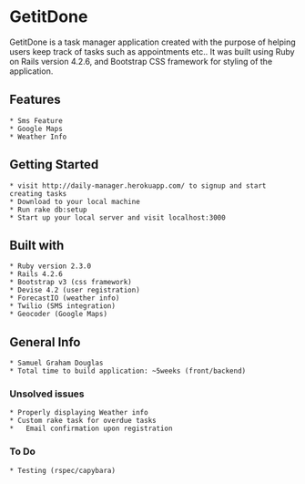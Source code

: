 # GetitDone

GetitDone is a task manager application created with the purpose of helping users keep track of tasks such as appointments etc.. It was built using Ruby on Rails version 4.2.6, and Bootstrap CSS framework for styling of the application. 

## Features
	* Sms Feature
	* Google Maps
	* Weather Info

## Getting Started
	
	* visit http://daily-manager.herokuapp.com/ to signup and start creating tasks
	* Download to your local machine
	* Run rake db:setup
	* Start up your local server and visit localhost:3000

## Built with
	* Ruby version 2.3.0
	* Rails 4.2.6
	* Bootstrap v3 (css framework)
	* Devise 4.2 (user registration)
	* ForecastIO (weather info)
	* Twilio (SMS integration)
	* Geocoder (Google Maps)

## General Info
	* Samuel Graham Douglas
	* Total time to build application: ~5weeks (front/backend)

### Unsolved issues
	* Properly displaying Weather info
	* Custom rake task for overdue tasks
	*	Email confirmation upon registration

### To Do
	* Testing (rspec/capybara)